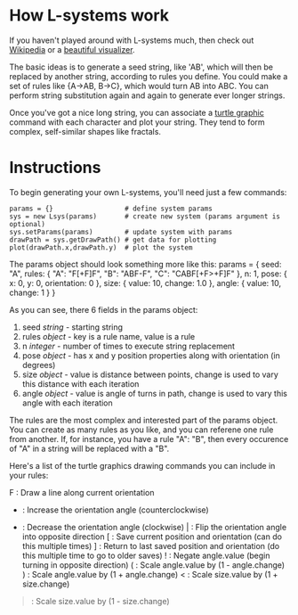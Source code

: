 # How L-systems work
If you haven't played around with L-systems much, then check out [Wikipedia](http://en.wikipedia.org/wiki/L-system) or a [beautiful visualizer](http://benvan.co.uk/lsys/).

The basic ideas is to generate a seed string, like 'AB', which will then be replaced by another string, according to rules you define. You could make a set of rules like {A->AB, B->C}, which would turn AB into ABC. You can perform string substitution again and again to generate ever longer strings. 

Once you've got a nice long string, you can associate a [turtle graphic](http://en.wikipedia.org/wiki/Turtle_graphics) command with each character and plot your string. They tend to form complex, self-similar shapes like fractals.

# Instructions
To begin generating your own L-systems, you'll need just a few commands: 

    params = {}                  # define system params
    sys = new Lsys(params)       # create new system (params argument is optional)
    sys.setParams(params)        # update system with params
    drawPath = sys.getDrawPath() # get data for plotting
    plot(drawPath.x,drawPath.y)  # plot the system    
    
The params object should look something more like this: 
    params = {
        seed: "A",
        rules: {
            "A": "F[+F]F",
            "B": "ABF-F",
            "C": "CABF[+F>+F]F"
        },
        n: 1,
        pose: {
            x: 0,
            y: 0,
            orientation: 0
        },
        size: {
            value: 10,
            change: 1.0
        },
        angle: {
            value: 10,
            change: 1
        }
    }

As you can see, there 6 fields in the params object: 

1. seed *string* - starting string
2. rules *object* - key is a rule name, value is a rule
3. n *integer* - number of times to execute string replacement 
4. pose *object* - has x and y position properties along with orientation (in degrees)
5. size *object* - value is distance between points, change is used to vary this distance with each iteration
6. angle *object* - value is angle of turns in path, change is used to vary this angle with each iteration

The rules are the most complex and interested part of the params object. You can create as many rules as you like, and you can referene one rule from another. If, for instance, you have a rule "A": "B", then every occurence of "A" in a string will be replaced with a "B". 

Here's a list of the turtle graphics drawing commands you can include in your rules: 

F : Draw a line along current orientation
+ : Increase the orientation angle (counterclockwise)
- : Decrease the orientation angle (clockwise)
| : Flip the orientation angle into opposite direction
[ : Save current position and orientation (can do this multiple times)
] : Return to last saved position and orientation (do this multiple time to go to older saves)
! : Negate angle.value (begin turning in opposite direction)
( : Scale angle.value by (1 - angle.change)
) : Scale angle.value by (1 + angle.change)
< : Scale size.value by (1 + size.change)
> : Scale size.value by (1 - size.change)

